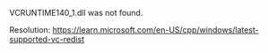 VCRUNTIME140_1.dll was not found.

Resolution: https://learn.microsoft.com/en-US/cpp/windows/latest-supported-vc-redist

